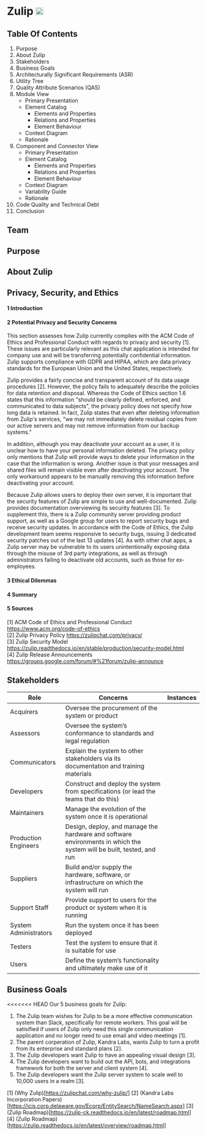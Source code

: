 # Zulip <img src="https://upload.wikimedia.org/wikipedia/commons/thumb/3/33/Zulip_logo.svg/1280px-Zulip_logo.svg.png" width="20" height="20"> 

## Table Of Contents

 1. Purpose
 2. About Zulip
 3. Stakeholders
 4. Business Goals
 5. Architecturally Significant Requirements (ASR)
 6. Utility Tree
 7. Quality Attribute Scenarios (QAS)
 8. Module View
    * Primary Presentation
    * Element Catalog
      + Elements and Properties
      + Relations and Properties
      + Element Behaviour
    * Context Diagram
    * Rationale
 9. Component and Connector View
    * Primary Presentation
    * Element Catalog
      + Elements and Properties
      + Relations and Properties
      + Element Behaviour
    * Context Diagram
    * Variability Guide
    * Rationale
 10. Code Quality and Technical Debt
 11. Conclusion
 
## Team 

## Purpose

## About Zulip

## Privacy, Security, and Ethics

#### 1 Introduction
#### 2 Potential Privacy and Security Concerns

This section assesses how Zulip currently complies with the ACM Code of Ethics and Professional Conduct with regards to privacy and security [1]. These issues are particularly relevant as this chat application is intended for company use and will be transferring potentially confidential information. Zulip supports compliance with GDPR and HIPAA, which are data privacy standards for the European Union and the United States, respectively.

Zulip provides a fairly concise and transparent account of its data usage procedures [2]. However, the policy fails to adequately describe the policies for data retention and disposal. Whereas the Code of Ethics section 1.6 states that this information "should be clearly defined, enforced, and communicated to data subjects", the privacy policy does not specify how long data is retained. In fact, Zulip states that even after deleting information from Zulip's services, "we may not immediately delete residual copies from our active servers and may not remove information from our backup systems."

In addition, although you may deactivate your account as a user, it is unclear how to have your personal information deleted. The privacy policy only mentions that Zulip will provide ways to delete your information in the case that the information is wrong. Another issue is that your messages and shared files will remain visible even after deactivating your account. The only workaround appears to be manually removing this information before deactivating your account.

Because Zulip allows users to deploy their own server, it is important that the security features of Zulip are simple to use and well-documented. Zulip provides documentation overviewing its security features [3]. To supplement this, there is a Zulip community server providing product support, as well as a Google group for users to report security bugs and receive security updates. In accordance with the Code of Ethics, the Zulip development team seems responsive to security bugs, issuing 3 dedicated security patches out of the last 13 updates [4]. As with other chat apps, a Zulip server may be vulnerable to its users unintentionally exposing data through the misuse of 3rd party integrations, as well as through administrators failing to deactivate old accounts, such as those for ex-employees.

#### 3 Ethical Dilemmas
#### 4 Summary
#### 5 Sources
[1] ACM Code of Ethics and Professional Conduct https://www.acm.org/code-of-ethics  
[2] Zulip Privacy Policy https://zulipchat.com/privacy/  
[3] Zulip Security Model https://zulip.readthedocs.io/en/stable/production/security-model.html  
[4] Zulip Release Announcements https://groups.google.com/forum/#%21forum/zulip-announce  

## Stakeholders

| Role | Concerns | Instances |
|-----|----------|-----------|
| Acquirers |	Oversee the procurement of the system or product | |
| Assessors |	Oversee the system’s conformance to standards and legal regulation | |
| Communicators |	Explain the system to other stakeholders via its documentation and training materials | |
| Developers |	Construct and deploy the system from specifications (or lead the teams that do this) | |
| Maintainers |	Manage the evolution of the system once it is operational | |
| Production  Engineers |	Design, deploy, and manage the hardware and software environments in which the system will be built, tested,  and run | |
| Suppliers |	Build and/or supply the hardware, software, or infrastructure on which the system will run | |
| Support  Staff |	Provide support to users for the product or system when it is running | |
| System Administrators	| Run the system once it has been deployed | |
| Testers |	Test the system to ensure that it is suitable for use | |
| Users |	Define the system’s functionality and ultimately make use of it | |


## Business Goals

<<<<<<< HEAD
Our 5 business goals for Zulip:

1. The Zulip team wishes for Zulip to be a more effective communication system than Slack, specifically for remote workers. This goal will be satisified if users of Zulip only need this single communication application and no longer need to use email and video meetings [1].
2. The parent corperation of Zulip, Kandra Labs, wants Zulip to turn a profit from its enterprise and standard plans [2].
3. The Zulip developers want Zulip to have an appealing visual design [3].
4. The Zulip developers want to build out the API, bots, and integrations framework for both the server and client system [4].
5. The Zulip developers want the Zulip server system to scale well to 10,000 users in a realm [3].

[1] (Why Zulip)[https://zulipchat.com/why-zulip/]
[2] (Kandra Labs Incorporation Papers) [https://icis.corp.delaware.gov/Ecorp/EntitySearch/NameSearch.aspx]
[3] (Zulip Roadmap)[https://zulip-ck.readthedocs.io/en/latest/roadmap.html]
[4] (Zulip Roadmap)[https://zulip.readthedocs.io/en/latest/overview/roadmap.html]


